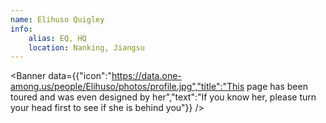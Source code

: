 ```yaml
---
name: Elihuso Quigley
info:
    alias: EQ, HQ
    location: Nanking, Jiangsu
---
```


<Banner data={{"icon":"https://data.one-among.us/people/Elihuso/photos/profile.jpg","title":"This page has been toured and was even designed by her","text":"If you know her, please turn your head first to see if she is behind you"}} />